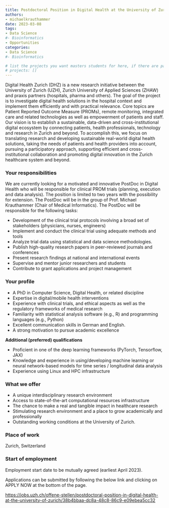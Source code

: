 ```yaml
---
title: Postdoctoral Position in Digital Health at the University of Zurich 100 %
authors:
- michaelkrauthammer
date: 2023-03-08
tags: 
- Data Science
#- Bioinformatics
- Opportunities
categories:
- Data Science
#- Bioinformatics

# list the projects you want masters students for here, if there are pages for them
# projects: []
---
```



Digital Health Zurich (DHZ) is a new research initiative between the University of Zurich (UZH), Zurich University of Applied Sciences (ZHAW) and praxis partners (hospitals, pharma and others). The goal of the project is to investigate digital health solutions in the hospital context and implement them efficiently and with practical relevance. Core topics are Patient Reported Outcome Measure (PROMs), remote monitoring, integrated care and related technologies as well as empowerment of patients and staff. Our vision is to establish a sustainable, data-driven and cross-institutional digital ecosystem by connecting patients, health professionals, technology and research in Zurich and beyond. To accomplish this, we focus on translating research and developing sustainable real-world digital health solutions, taking the needs of patients and health providers into account, pursuing a participatory approach, supporting efficient and cross-institutional collaboration and promoting digital innovation in the Zurich healthcare system and beyond.

### Your responsibilities

We are currently looking for a motivated and innovative PostDoc in Digital Health who will be responsible for clinical PROM trials (planning, execution and data analysis). The position is limited to two years with the possibility for extension. The PostDoc will be in the group of Prof. Michael Krauthammer (Chair of Medical Informatics). The PostDoc will be responsible for the following tasks:

<ul>
	<li>Development of the clinical trial protocols involving a broad set of stakeholders (physicians, nurses, engineers)</li>
	<li>Implement and conduct the clinical trial using adequate methods and tools</li>
	<li>Analyze trial data using statistical and data science methodologies.</li>
	<li>Publish high-quality research papers in peer-reviewed journals and conferences</li>
	<li>Present research findings at national and international events</li>
	<li>Supervise and mentor junior researchers and students</li>
	<li>Contribute to grant applications and project management</li>
</ul> 

### Your profile
<ul>
<li>A PhD in Computer Science, Digital Health, or related discipline</li>
<li>Expertise in digital/mobile health interventions</li>
<li>Experience with clinical trials, and ethical aspects as well as the regulatory frameworks of medical research</li>
<li>Familiarity with statistical analysis software (e.g., R) and programming languages (e.g., Python)</li>
<li>Excellent communication skills in German and English.</li>
<li>A strong motivation to pursue academic excellence</li>
</ul> 


<b>Additional (preferred) qualifications</b>
<ul> 
<li>Proficient in one of the deep learning frameworks (PyTorch, Tensorflow, JAX)</li>
<li>Knowledge and experience in using/developing machine learning or neural network-based models for time series / longitudinal data analysis</li>
<li>Experience using Linux and HPC infrastructure</li>
</ul> 


### What we offer
<ul> 
<li>A unique interdisciplinary research environment</li>
<li>Access to state-of-the-art computational resources infrastructure</li>
<li>The chance to make a real and tangible impact in healthcare research</li>
<li>Stimulating research environment and a place to grow academically and professionally</li>
<li>Outstanding working conditions at the University of Zurich.</li>
</ul> 

### Place of work
Zurich, Switzerland

### Start of employment
Employment start date to be mutually agreed (earliest April 2023). 


Applications can be submitted by following the below link and clicking on APPLY NOW at the bottom of the page.

https://jobs.uzh.ch/offene-stellen/postdoctoral-position-in-digital-health-at-the-university-of-zurich/38b4bbaa-dc8a-48c8-86c9-e09ebea5cc32